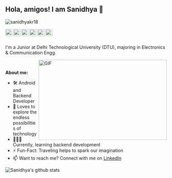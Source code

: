 ## Hola, amigos! I am Sanidhya 👋

<p align="left"> <img src="https://komarev.com/ghpvc/?username=sanidhyakr18&label=Views&color=brightgreen&style=plastic" alt="sanidhyakr18" /> </p>

<a href="https://twitter.com/sanidhyakr18">
  <img align="left" alt="Sanidhya's Twitter" width="22px" src="https://cdn.jsdelivr.net/npm/simple-icons@v3/icons/twitter.svg" />
</a>
<a href="https://linkedin.com/in/sanidhyakr18">
  <img align="left" alt="Sanidhya's Linkdein" width="22px" src="https://cdn.jsdelivr.net/npm/simple-icons@v3/icons/linkedin.svg" />
</a>
<a href="https://github.com/sanidhyakr18">
  <img align="left" alt="Sanidhya's Github" width="22px" src="https://cdn.jsdelivr.net/npm/simple-icons@v3/icons/github.svg" />
</a>
<a href="https://www.instagram.com/sanidhyakr18/">
  <img align="left" alt="Sanidhya's Instagram" width="22px" src="https://cdn.jsdelivr.net/npm/simple-icons@v3/icons/instagram.svg" />
</a>
<a href="https://www.facebook.com/hellosanidhya/">
  <img align="left" alt="Sanidhya's Facebook" width="22px" src="https://cdn.jsdelivr.net/npm/simple-icons@v3/icons/facebook.svg" />
</a>
<a href="https://medium.com/@sanidhyakr18">
  <img align="left" alt="Sanidhya's Medium" width="22px" src="https://cdn.jsdelivr.net/npm/simple-icons@v3/icons/medium.svg" />
</a>

<br/>
<br/>

I'm a Junior at Delhi Technological University (DTU), majoring in Electronics & Communication Engg.

  <img align="right" height="250" width="400" alt="GIF" src="https://miro.medium.com/max/1360/1*IRGHmiGsa16stedQvIaZfw.gif" />

<br/>

**About me:**

- 🛠 Android and Backend Developer 
- 🔬 Loves to explore the endless possibilities of technology
- 👨🏻‍💻 Currently, learning backend development
- ⚡️ Fun-Fact: Traveling helps to spark our imagination
- 📫 Want to reach me? Connect with me on [LinkedIn](https://linkedin.com/in/sanidhyakr18)

![Sanidhya's github stats](https://github-readme-stats.vercel.app/api?username=sanidhyakr18&show_icons=true&hide_border=true&count_private=true)



<!--
**sanidhyakr18/sanidhyakr18** is a ✨ _special_ ✨ repository because its `README.md` (this file) appears on your GitHub profile.
When I am not coding, I love to travel with music ON to spark my imagination and explore new ideas. 
I also play chess and write articles in my free time.
Here are some ideas to get you started:

- 🔭 I’m currently working on ...
- 🌱 I’m currently learning ...
- 👯 I’m looking to collaborate on ...
- 🤔 I’m looking for help with ...
- 💬 Ask me about ...
- 📫 How to reach me: ...
- 😄 Pronouns: ...
- ⚡ Fun fact: ...
-->
